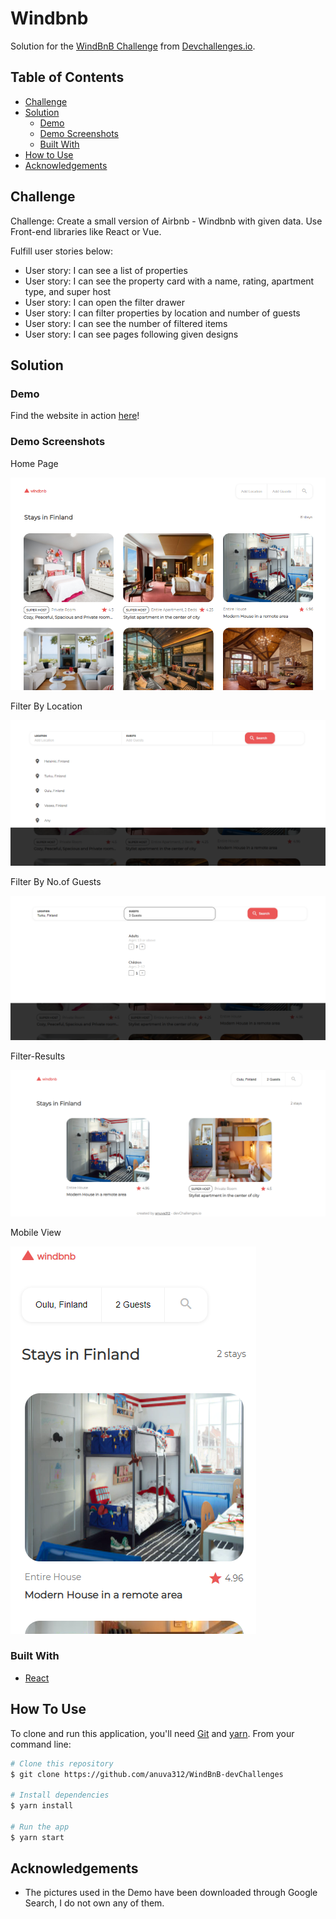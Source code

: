 # Windbnb

Solution for the [WindBnB Challenge](https://legacy.devchallenges.io/challenges/3JFYedSOZqAxYuOCNmYD) from [Devchallenges.io](https://devchallenges.io).

<!-- TABLE OF CONTENTS -->

## Table of Contents

- [Challenge](#challenge)
- [Solution](#solution)
  - [Demo](#demo)
  - [Demo Screenshots](#demo-screenshots)
  - [Built With](#built-with)
- [How to Use](#how-to-use)
- [Acknowledgements](#acknowledgements)

<!-- Challenge -->

## Challenge

Challenge: Create a small version of Airbnb - Windbnb with given data.
Use Front-end libraries like React or Vue.

Fulfill user stories below:

- User story: I can see a list of properties
- User story: I can see the property card with a name, rating, apartment type, and super host
- User story: I can open the filter drawer
- User story: I can filter properties by location and number of guests
- User story: I can see the number of filtered items
- User story: I can see pages following given designs

## Solution

### Demo

Find the website in action [here](https://silly-goodall-4678a9.netlify.app/)!

### Demo Screenshots

Home Page

![screenshot-random-quote](src/images/screenshot-home.PNG)

Filter By Location

![screenshot-quotes-by-author](src/images/add-location.PNG)

Filter By No.of Guests

![screenshot-quotes-by-author](src/images/add-guests.PNG)

Filter-Results

![screenshot-quotes-by-author](src/images/search-result.PNG)

Mobile View

![screenshot-quotes-by-author](src/images/mobile-view.PNG)

### Built With

<!-- This section should list any major frameworks that you built your project using. Here are a few examples.-->

- [React](https://reactjs.org/)

## How To Use

<!-- For example: -->

To clone and run this application, you'll need [Git](https://git-scm.com) and [yarn](https://yarnpkg.com/). From your command line:

```bash
# Clone this repository
$ git clone https://github.com/anuva312/WindBnB-devChallenges

# Install dependencies
$ yarn install

# Run the app
$ yarn start
```

## Acknowledgements

- The pictures used in the Demo have been downloaded through Google Search, I do not own any of them.
